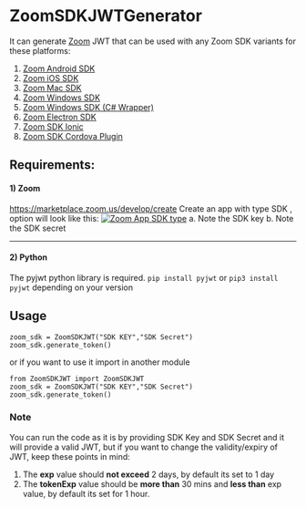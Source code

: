 # ZoomSDKJWTGenerator
It can generate [Zoom](https://zoom.us) JWT that can be used with any Zoom SDK variants for these platforms:
1. [Zoom Android SDK](https://marketplace.zoom.us/docs/sdk/native-sdks/android "Zoom Android SDK")
2. [Zoom iOS SDK](https://marketplace.zoom.us/docs/sdk/native-sdks/iOS "Zoom iOS SDK")
3. [Zoom Mac SDK](https://marketplace.zoom.us/docs/sdk/native-sdks/macos "Zoom Mac SDK")
4. [Zoom Windows SDK](https://marketplace.zoom.us/docs/sdk/native-sdks/windows "Zoom Windows SDK")
5. [Zoom Windows SDK (C# Wrapper)](https://marketplace.zoom.us/docs/sdk/native-sdks/windows/c-sharp-wrapper "Zoom Windows SDK (C# Wrapper)")
6. [Zoom Electron SDK](https://marketplace.zoom.us/docs/sdk/native-sdks/electron "Zoom Electron SDK")
7. [Zoom SDK Ionic](https://marketplace.zoom.us/docs/sdk/native-sdks/ionic/overview "Zoom SDK Ionic")
8. [Zoom SDK Cordova Plugin](https://marketplace.zoom.us/docs/sdk/native-sdks/ionic/overview "Zoom SDK Cordova Plugin")


## Requirements:

#### 1) Zoom
https://marketplace.zoom.us/develop/create
Create an app with type SDK , option will look like this:
[![Zoom App SDK type](https://www.dropbox.com/s/e49i9ni9zje4o6d/zoomsdkappcreate.png?dl=1 "Zoom App SDK type")](https://www.dropbox.com/s/e49i9ni9zje4o6d/zoomsdkappcreate.png?dl=1 "Zoom App SDK type")
a. Note the SDK key 
b. Note the SDK secret 

------------


#### 2) Python
The pyjwt python library is required. `pip install pyjwt` or `pip3 install pyjwt` depending on your version


## Usage
```
zoom_sdk = ZoomSDKJWT("SDK KEY","SDK Secret")
zoom_sdk.generate_token()
```
or if you want to use it import in another module
```
from ZoomSDKJWT import ZoomSDKJWT
zoom_sdk = ZoomSDKJWT("SDK KEY","SDK Secret")
zoom_sdk.generate_token()
```

### Note
You can run the code as it is by providing SDK Key and SDK Secret and it will provide a valid JWT, but if you want to change the validity/expiry of JWT, keep these points in mind:
1. The **exp** value should **not exceed** 2 days, by default its set to 1 day 
2. The **tokenExp**  value should be **more than** 30 mins and **less than** exp value, by default its set for 1 hour.
